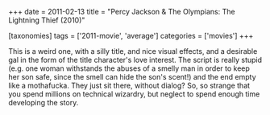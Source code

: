 +++
date = 2011-02-13
title = "Percy Jackson & The Olympians: The Lightning Thief (2010)"

[taxonomies]
tags = ['2011-movie', 'average']
categories = ['movies']
+++

This is a weird one, with a silly title, and nice visual effects, and a
desirable gal in the form of the title character's love interest. The
script is really stupid (e.g. one woman withstands the abuses of a
smelly man in order to keep her son safe, since the smell can hide the
son's scent!) and the end empty like a mothafucka. They just sit there,
without dialog? So, so strange that you spend millions on technical
wizardry, but neglect to spend enough time developing the story.
